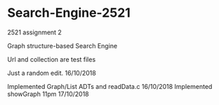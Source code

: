 # Search-Engine-2521
2521 assignment 2

Graph structure-based Search Engine

Url and collection are test files

Just a random edit. 16/10/2018

Implemented Graph/List ADTs and readData.c 16/10/2018
Implemented showGraph 11pm 17/10/2018
